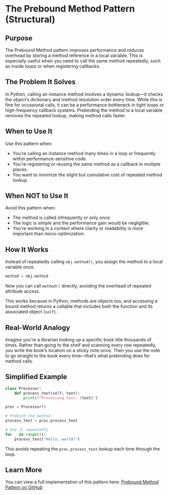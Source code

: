 # The Prebound Method Pattern (Structural)

## Purpose

The Prebound Method pattern improves performance and reduces overhead by storing a method reference in a local variable. This is especially useful when you need to call the same method repeatedly, such as inside loops or when registering callbacks.

## The Problem It Solves

In Python, calling an instance method involves a dynamic lookup—it checks the object’s dictionary and method resolution order every time. While this is fine for occasional calls, it can be a performance bottleneck in tight loops or high-frequency callback systems. Prebinding the method to a local variable removes the repeated lookup, making method calls faster.

## When to Use It

Use this pattern when:

* You're calling an instance method many times in a loop or frequently within performance-sensitive code.
* You're registering or reusing the same method as a callback in multiple places.
* You want to minimize the slight but cumulative cost of repeated method lookup.

## When NOT to Use It

Avoid this pattern when:

* The method is called infrequently or only once.
* The logic is simple and the performance gain would be negligible.
* You're working in a context where clarity or readability is more important than micro-optimization.

## How It Works

Instead of repeatedly calling `obj.method()`, you assign the method to a local variable once:

```python
method = obj.method
```

Now you can call `method()` directly, avoiding the overhead of repeated attribute access.

This works because in Python, methods are objects too, and accessing a bound method returns a callable that includes both the function and its associated object (`self`).

## Real-World Analogy

Imagine you're a librarian looking up a specific book title thousands of times. Rather than going to the shelf and scanning every row repeatedly, you write the book’s location on a sticky note once. Then you use the note to go straight to the book every time—that’s what prebinding does for method calls.

## Simplified Example

```python
class Processor:
    def process_text(self, text):
        print(f"Processing text: {text}")

proc = Processor()

# Prebind the method
process_text = proc.process_text

# Use it repeatedly
for _ in range(3):
    process_text("Hello, world!")
```

This avoids repeating the `proc.process_text` lookup each time through the loop.

## Learn More

You can view a full implementation of this pattern here:
[Prebound Method Pattern on GitHub](https://github.com/taggedzi/python-design-pattern-rag/blob/main/patterns/structural/prebound_method.py)

